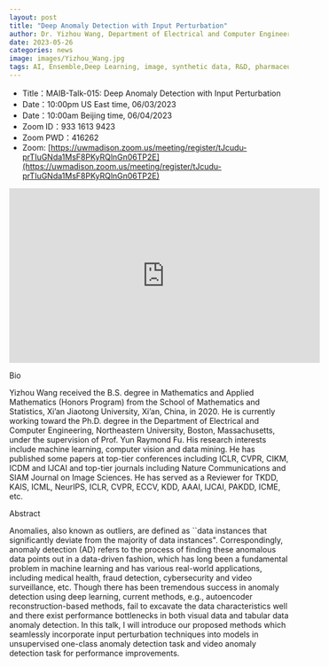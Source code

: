 ```yaml
---
layout: post
title: "Deep Anomaly Detection with Input Perturbation"
author: Dr. Yizhou Wang, Department of Electrical and Computer Engineering, Northeastern University, Boston, Massachusetts
date: 2023-05-26
categories: news
image: images/Yizhou_Wang.jpg
tags: AI, Ensemble,Deep Learning, image, synthetic data, R&D, pharmaceutical, biomedicine
---
```


- Title：MAIB-Talk-015: Deep Anomaly Detection with Input Perturbation
- Date：10:00pm US East time, 06/03/2023
- Date：10:00am Beijing time, 06/04/2023
- Zoom  ID：933 1613 9423
- Zoom PWD：416262
- Zoom: [https://uwmadison.zoom.us/meeting/register/tJcudu-prTIuGNda1MsF8PKyRQlnGn06TP2E](https://uwmadison.zoom.us/meeting/register/tJcudu-prTIuGNda1MsF8PKyRQlnGn06TP2E)

<p align="center">
<iframe width="560" height="315" src="https://www.youtube.com/embed/YC1GhRFNs8U" title="YouTube video player" frameborder="0" allow="accelerometer; autoplay; clipboard-write; encrypted-media; gyroscope; picture-in-picture" allowfullscreen></iframe>
</p>

Bio

Yizhou Wang received the B.S. degree in Mathematics and Applied Mathematics (Honors Program) from the School of Mathematics and Statistics, Xi’an Jiaotong University, Xi’an, China, in 2020. He is currently working toward the Ph.D. degree in the Department of Electrical and Computer Engineering, Northeastern University, Boston, Massachusetts, under the supervision of Prof. Yun Raymond Fu. His research interests include machine learning, computer vision and data mining. He has published some papers at top-tier conferences including ICLR, CVPR, CIKM, ICDM and IJCAI and top-tier journals including Nature Communications and SIAM Journal on Image Sciences. He has served as a Reviewer for TKDD, KAIS, ICML, NeurIPS, ICLR, CVPR, ECCV, KDD, AAAI, IJCAI, PAKDD, ICME, etc.

Abstract

Anomalies, also known as outliers, are defined as ``data instances that significantly deviate from the majority of data instances". Correspondingly, anomaly detection (AD) refers to the process of finding these anomalous data points out in a data-driven fashion, which has long been a fundamental problem in machine learning and has various real-world applications, including medical health, fraud detection, cybersecurity and video surveillance, etc. Though there has been tremendous success in anomaly detection using deep learning, current methods, e.g., autoencoder reconstruction-based methods, fail to excavate the data characteristics well and there exist performance bottlenecks in both visual data and tabular data anomaly detection. In this talk, I will introduce our proposed methods which seamlessly incorporate input perturbation techniques into models in unsupervised one-class anomaly detection task and video anomaly detection task for performance improvements.